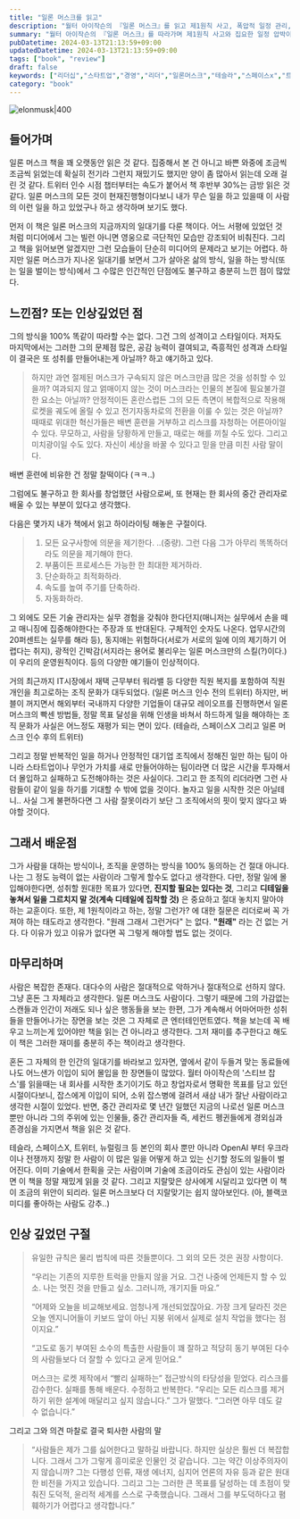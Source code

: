 ```yaml
---
title: "일론 머스크를 읽고"
description: "월터 아이작슨의 『일론 머스크』를 읽고 제1원칙 사고, 폭압적 일정 관리, 리더가 팀을 지키기 위해 어디까지 버텨야 하는지 느낀 교훈을 정리한 독서 리뷰."
summary: "월터 아이작슨의 『일론 머스크』를 따라가며 제1원칙 사고와 집요한 일정 압박이 어떻게 성공과 위험을 동시에 낳았는지 분석하고, 중간관리자로서 느낀 리더십 고민과 팀을 지키기 위한 균형 감각을 덧붙여 실무자가 참고할 만한 깨달음을 정리한 독서 리뷰다. 각 챕터에서 얻은 인사이트를 내가..."
pubDatetime: 2024-03-13T21:13:59+09:00
updatedDatetime: 2024-03-13T21:13:59+09:00
tags: ["book", "review"]
draft: false
keywords: ["리더십","스타트업","경영","리더","일론머스크","테슬라","스페이스x","트위터","디테일","제1원칙"]
category: "book"
---
```


![elonmusk|400](https://i.imgur.com/5EVvigV.jpeg)

## 들어가며

일론 머스크 책을 꽤 오랫동안 읽은 것 같다. 집중해서 본 건 아니고 바쁜 와중에 조금씩 조금씩 읽었는데 확실히 전기라 그런지 재밌기도 했지만 양이 좀 많아서 읽는데 오래 걸린 것 같다. 트위터 인수 시점 챕터부터는 속도가 붙어서 책 후반부 30%는 금방 읽은 것 같다. 일론 머스크의 모든 것이 현재진행형이다보니 내가 무슨 일을 하고 있을때 이 사람의 이런 일을 하고 있었구나 하고 생각하며 보기도 했다.

먼저 이 책은 일론 머스크의 지금까지의 일대기를 다룬 책이다. 어느 서평에 있었던 것 처럼 미디어에서 그는 빌런 아니면 영웅으로 극단적인 모습만 강조되어 비춰진다. 그리고 책을 읽어보면 알겠지만 그런 모습들이 단순히 미디어의 문제라고 보기는 어렵다. 하지만 일론 머스크가 지나온 일대기를 보면서 그가 살아온 삶의 방식, 일을 하는 방식(또는 일을 벌이는 방식)에서 그 수많은 인간적인 단점에도 불구하고 충분히 느낀 점이 많았다.

## 느낀점? 또는 인상깊었던 점

그의 방식을 100% 똑같이 따라할 수는 없다. 그건 그의 성격이고 스타일이다. 저자도 마지막에서는 그러한 그의 문제점 많은, 공감 능력이 결여되고, 즉흥적인 성격과 스타일이 결국은 또 성취를 만들어내는게 아닐까? 하고 얘기하고 있다.

 > 
 > 하지만 과연 절제된 머스크가 구속되지 않은 머스크만큼 많은 것을 성취할 수 있을까? 여과되지 않고 얽매이지 않는 것이 머스크라는 인물의 본질에 필요불가결한 요소는 아닐까? 안정적이든 혼란스럽든 그의 모든 측면이 복합적으로 작용해 로켓을 궤도에 올릴 수 있고 전기자동차로의 전환을 이룰 수 있는 것은 아닐까? 때때로 위대한 혁신가들은 배변 훈련을 거부하고 리스크를 자청하는 어른아이일 수 있다. 무모하고, 사람을 당황하게 만들고, 때로는 해를 끼칠 수도 있다. 그리고 미치광이일 수도 있다. 자신이 세상을 바꿀 수 있다고 믿을 만큼 미친 사람 말이다.

배변 훈련에 비유한 건 정말 찰떡이다 (ㅋㅋ..)

그럼에도 불구하고 한 회사를 창업했던 사람으로써, 또 현재는 한 회사의 중간 관리자로 배울 수 있는 부분이 있다고 생각했다.

다음은 몇가지 내가 책에서 읽고 하이라이팅 해놓은 구절이다.

 > 
 > 1. 모든 요구사항에 의문을 제기한다. ..(중량). 그런 다음 그가 아무리 똑똑하더라도 의문을 제기해야 한다.
 > 1. 부품이든 프로세스든 가능한 한 최대한 제거하라.
 > 1. 단순화하고 최적화하라.
 > 1. 속도를 높여 주기를 단축하라.
 > 1. 자동화하라.

그 외에도 모든 기술 관리자는 실무 경험을 갖춰야 한다던지(매니저는 실무에서 손을 떼고 매니징에 집중해야한다는 주장과 또 반대된다. 구체적인 숫자도 나온다. 업무시간의 20퍼센트는 실무를 해라 등), 동지애는 위험하다(서로가 서로의 일에 이의 제기하기 어렵다는 취지), 광적인 긴박감(서지라는 용어로 불리우는 일론 머스크만의 스킬(?)이다.)이 우리의 운영원칙이다. 등의 다양한 얘기들이 인상적이다.

거의 최근까지 IT시장에서 재택 근무부터 워라밸 등 다양한 직원 복지를 포함하여 직원 개인을 최고로하는 조직 문화가 대두되었다. (일론 머스크 인수 전의 트위터) 하지만, 버블이 꺼지면서 해외부터 국내까지 다양한 기업들이 대규모 레이오프를 진행하면서 일론 머스크의 빡센 방법들, 정말 목표 달성을 위해 인생을 바쳐서 하드하게 일을 해야하는 조직 문화가 사실은 어느정도 재평가 되는 면이 있다. (테슬라, 스페이스X 그리고 일론 머스크 인수 후의 트위터)

그리고 정말 반복적인 일을 하거나 안정적인 대기업 조직에서 정해진 일만 하는 팀이 아니라 스타트업이나 무언가 가치를 새로 만들어야하는 팀이라면 더 많은 시간을 투자해서 더 몰입하고 실패하고 도전해야하는 것은 사실이다. 그리고 한 조직의 리더라면 그런 사람들이 같이 일을 하기를 기대할 수 밖에 없을 것이다. 놀자고 일을 시작한 것은 아닐테니.. 사실 그게 불편하다면 그 사람 잘못이라기 보단 그 조직에서의 핏이 맞지 않다고 봐야할 것이다.

## 그래서 배운점

그가 사람을 대하는 방식이나, 조직을 운영하는 방식을 100% 동의하는 건 절대 아니다. 나는 그 정도 능력이 없는 사람이라 그렇게 할수도 없다고 생각한다. 다만, 정말 일에 몰입해야한다면, 성취할 원대한 목표가 있다면, **진지할 필요는 있다는 것**, 그리고 **디테일을 놓쳐서 일을 그르치지 말 것(계속 디테일에 집착할 것)** 은 중요하고 절대 놓치지 말아야하는 교훈이다. 또한, 제 1원칙이라고 하는, 정말 그런가? 에 대한 질문은 리더로써 꼭 가져야 하는 태도라고 생각한다. "원래 그래서 그런거다" 는 없다. **"원래"** 라는 건 없는 거다. 다 이유가 있고 이유가 없다면 꼭 그렇게 해야할 법도 없는 것이다.

## 마무리하며

사람은 복잡한 존재다. 대다수의 사람은 절대적으로 악하거나 절대적으로 선하지 않다. 그냥 혼돈 그 자체라고 생각한다. 일론 머스크도 사람이다. 그렇기 때문에 그의 가감없는 스캔들과 인간이 저래도 되나 싶은 행동들을 보는 한편, 그가 계속해서 어마어마한 성취들을 만들어나가는 장면을 보는 것은 그 자체로 큰 엔터테인먼트였다. 책을 보는데 꼭 배우고 느끼는게 있어야만 책을 읽는 건 아니라고 생각한다. 그저 재미를 추구한다고 해도 이 책은 그러한 재미를 충분히 주는 책이라고 생각한다.

혼돈 그 자체의 한 인간의 일대기를 바라보고 있자면, 옆에서 같이 두들겨 맞는 동료들에 나도 어느샌가 이입이 되어 몰입을 한 장면들이 많았다. 월터 아이작슨의 '스티브 잡스'를 읽을때는 내 회사를 시작한 초기이기도 하고 창업자로서 명확한 목표를 담고 있던 시절이다보니, 잡스에게 이입이 되어, 소위 잡스병에 걸려서 새삼 내가 잘난 사람이라고 생각한 시절이 있었다. 반면, 중간 관리자로 몇 년간 일했던 지금의 나로선 일론 머스크 뿐만 아니라 그의 주위에 있는 인물들, 중간 관리자들 즉, 세컨드 펭귄들에게 경외심과 존경심을 가지면서 책을 읽은 것 같다.

테슬라, 스페이스X, 트위터, 뉴럴링크 등 본인의 회사 뿐만 아니라 OpenAI 부터 우크라이나 전쟁까지 정말 한 사람이 이 많은 일을 어떻게 하고 있는 신기할 정도의 일들이 벌어진다. 이미 기술에서 한획을 긋는 사람이며 기술에 조금이라도 관심이 있는 사람이라면 이 책을 정말 재밌게 읽을 것 같다. 그리고 지랄맞은 상사에게 시달리고 있다면 이 책이 조금의 위안이 되리라. 일론 머스크보다 더 지랄맞기는 쉽지 않아보인다.
(아, 블랙코미디를 좋아하는 사람도 강추..)

## 인상 깊었던 구절

 > 
 > 유일한 규칙은 물리 법칙에 따른 것들뿐이다. 그 외의 모든 것은 권장 사항이다.
 > 
 > “우리는 기존의 지루한 트럭을 만들지 않을 거요. 그건 나중에 언제든지 할 수 있소. 나는 멋진 것을 만들고 싶소. 그러니까, 개기지들 마요.”
 > 
 > “어제와 오늘을 비교해보세요. 엄청나게 개선되었잖아요. 가장 크게 달라진 것은 오늘 엔지니어들이 키보드 앞이 아닌 지붕 위에서 실제로 설치 작업을 했다는 점이지요.”
 > 
 > “고도로 동기 부여된 소수의 특출한 사람들이 꽤 잘하고 적당히 동기 부여된 다수의 사람들보다 더 잘할 수 있다고 굳게 믿어요.”
 > 
 > 머스크는 로켓 제작에서 “빨리 실패하는” 접근방식의 타당성을 믿었다. 리스크를 감수한다. 실패를 통해 배운다. 수정하고 반복한다. “우리는 모든 리스크를 제거하기 위한 설계에 매달리고 싶지 않습니다.” 그가 말했다. “그러면 아무 데도 갈 수 없습니다.”

그리고 그와 의견 마찰로 결국 퇴사한 사람의 말

 > 
 > “사람들은 제가 그를 싫어한다고 말하길 바랍니다. 하지만 실상은 훨씬 더 복잡합니다. 그래서 그가 그렇게 흥미로운 인물인 것 같습니다. 그는 약간 이상주의자이지 않습니까? 그는 다행성 인류, 재생 에너지, 심지어 언론의 자유 등과 같은 원대한 비전을 가지고 있습니다. 그리고 그는 그러한 큰 목표를 달성하는 데 초점이 맞춰진 도덕적, 윤리적 세계를 스스로 구축했습니다. 그래서 그를 부도덕하다고 폄훼하기가 어렵다고 생각합니다.”
